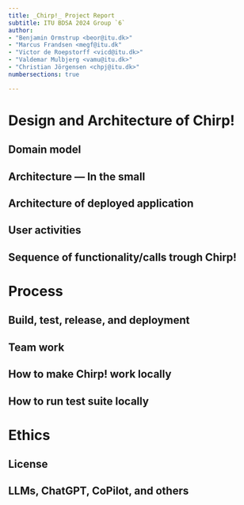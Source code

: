 ```yaml
---
title: _Chirp!_ Project Report
subtitle: ITU BDSA 2024 Group `6`
author:
- "Benjamin Ormstrup <beor@itu.dk>"
- "Marcus Frandsen <megf@itu.dk"
- "Victor de Roepstorff <vicd@itu.dk>"
- "Valdemar Mulbjerg <vamu@itu.dk>"
- "Christian Jörgensen <chpj@itu.dk>"
numbersections: true

---
```


# Design and Architecture of Chirp!

## Domain model

## Architecture — In the small

## Architecture of deployed application

## User activities

## Sequence of functionality/calls trough Chirp!


# Process

## Build, test, release, and deployment

## Team work

## How to make Chirp! work locally

## How to run test suite locally


# Ethics

## License

## LLMs, ChatGPT, CoPilot, and others